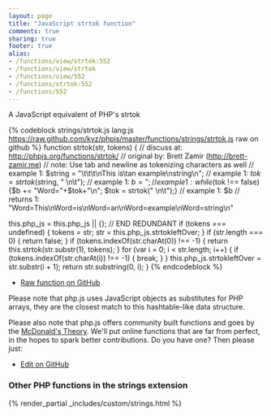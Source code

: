 ```yaml
---
layout: page
title: "JavaScript strtok function"
comments: true
sharing: true
footer: true
alias:
- /functions/view/strtok:552
- /functions/view/strtok
- /functions/view/552
- /functions/strtok:552
- /functions/552
---
```

<!-- Generated by Rakefile:build -->
A JavaScript equivalent of PHP's strtok

{% codeblock strings/strtok.js lang:js https://raw.github.com/kvz/phpjs/master/functions/strings/strtok.js raw on github %}
function strtok(str, tokens) {
  //  discuss at: http://phpjs.org/functions/strtok/
  // original by: Brett Zamir (http://brett-zamir.me)
  //        note: Use tab and newline as tokenizing characters as well
  //   example 1: $string = "\t\t\t\nThis is\tan example\nstring\n";
  //   example 1: $tok = strtok($string, " \n\t");
  //   example 1: $b = '';
  //   example 1: while ($tok !== false) {$b += "Word="+$tok+"\n"; $tok = strtok(" \n\t");}
  //   example 1: $b
  //   returns 1: "Word=This\nWord=is\nWord=an\nWord=example\nWord=string\n"

  this.php_js = this.php_js || {};
  // END REDUNDANT
  if (tokens === undefined) {
    tokens = str;
    str = this.php_js.strtokleftOver;
  }
  if (str.length === 0) {
    return false;
  }
  if (tokens.indexOf(str.charAt(0)) !== -1) {
    return this.strtok(str.substr(1), tokens);
  }
  for (var i = 0; i < str.length; i++) {
    if (tokens.indexOf(str.charAt(i)) !== -1) {
      break;
    }
  }
  this.php_js.strtokleftOver = str.substr(i + 1);
  return str.substring(0, i);
}
{% endcodeblock %}

 - [Raw function on GitHub](https://github.com/kvz/phpjs/blob/master/functions/strings/strtok.js)

Please note that php.js uses JavaScript objects as substitutes for PHP arrays, they are 
the closest match to this hashtable-like data structure. 

Please also note that php.js offers community built functions and goes by the 
[McDonald's Theory](https://medium.com/what-i-learned-building/9216e1c9da7d). We'll put online 
functions that are far from perfect, in the hopes to spark better contributions. 
Do you have one? Then please just: 

 - [Edit on GitHub](https://github.com/kvz/phpjs/edit/master/functions/strings/strtok.js)


### Other PHP functions in the strings extension
{% render_partial _includes/custom/strings.html %}
